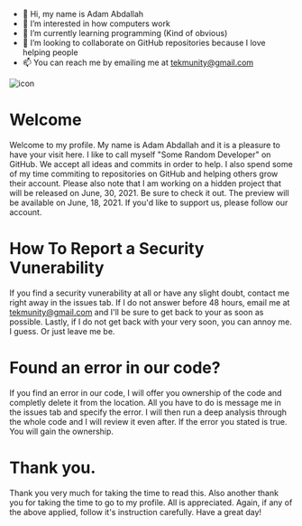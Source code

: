 - 👋 Hi, my name is Adam Abdallah
- 👀 I’m interested in how computers work
- 🌱 I’m currently learning programming (Kind of obvious)
- 💞️ I’m looking to collaborate on GitHub repositories because I love helping people                        
- 📫 You can reach me by emailing me at tekmunity@gmail.com




![icon](https://user-images.githubusercontent.com/86741499/125789651-ed8a7b90-f006-4311-85c0-d0df3d3366a5.png)

# Welcome

Welcome to my profile. My name is Adam Abdallah and it is a pleasure to have your visit here. I like to call myself "Some Random Developer" on GitHub.
We accept all ideas and commits in order to help. I also spend some of my time commiting to repositories on GitHub and helping others grow their account.
Please also note that I am working on a hidden project that will be released on June, 30, 2021. Be sure to check it out. The preview will be available on
June, 18, 2021. If you'd like to support us, please follow our account.

# How To Report a Security Vunerability 

If you find a security vunerability at all or have any slight doubt, contact me right away in the issues tab.
If I do not answer before 48 hours, email me at tekmunity@gmail.com and I'll be sure to get back to your as soon
as possible. Lastly, if I do not get back with your very soon, you can annoy me. I guess. Or just leave me be.




# Found an error in our code?

If you find an error in our code, I will offer you ownership of the code and completly delete it from the location.
All you have to do is message me in the issues tab and specify the error. I will then run a deep analysis through the whole code
and I will review it even after. If the error you stated is true. You will gain the ownership.


# Thank you.

Thank you very much for taking the time to read this. Also another thank you for taking the time to go to my profile.
All is appreciated. Again, if any of the above applied, follow it's instruction carefully. Have a great day!
